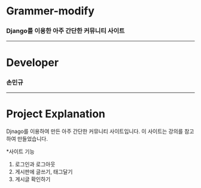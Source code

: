 # Grammer-modify
### Django를 이용한 아주 간단한 커뮤니티 사이트
---------------------
# Developer
### 손민규
---------------------
# Project Explanation
Djnago를 이용하여 만든 아주 간단한 커뮤니티 사이트입니다.
이 사이트는 강의를 참고하여 만들었습니다.

*사이트 기능
1. 로그인과 로그아웃
2. 게시판에 글쓰기, 태그달기
3. 게시글 확인하기
